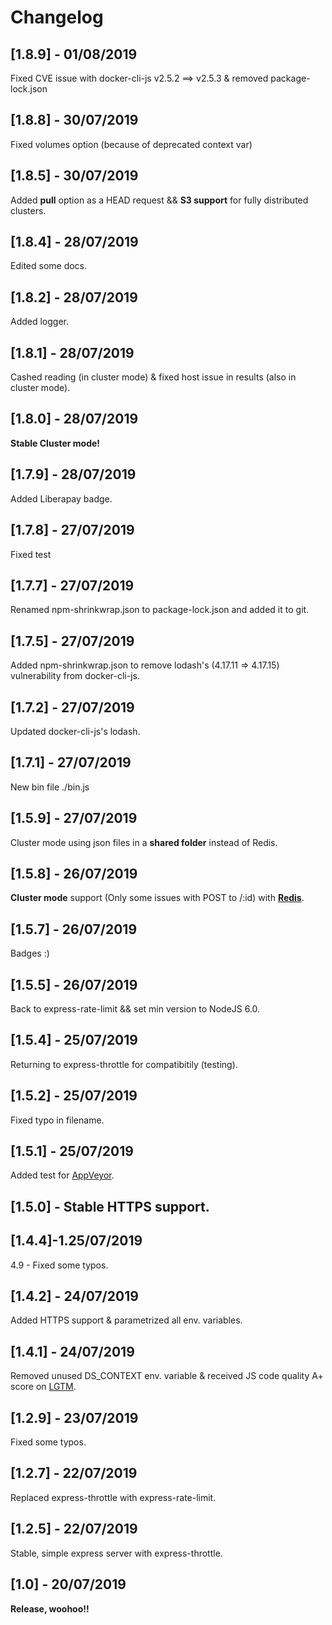 # Changelog

## [1.8.9] - 01/08/2019
Fixed CVE issue with docker-cli-js v2.5.2 ==> v2.5.3 & removed package-lock.json

## [1.8.8] - 30/07/2019
Fixed volumes option (because of deprecated context var)

## [1.8.5] - 30/07/2019
Added **pull** option as a HEAD request && **S3 support** for fully distributed clusters.

## [1.8.4] - 28/07/2019
Edited some docs.

## [1.8.2] - 28/07/2019
Added logger.

## [1.8.1] - 28/07/2019
Cashed reading (in cluster mode) & fixed host issue in results (also in cluster mode).

## [1.8.0] - 28/07/2019
**Stable Cluster mode!**

## [1.7.9] - 28/07/2019
Added Liberapay badge.

## [1.7.8] - 27/07/2019
Fixed test

## [1.7.7] - 27/07/2019
Renamed npm-shrinkwrap.json to package-lock.json and added it to git.

## [1.7.5] - 27/07/2019
Added npm-shrinkwrap.json to remove lodash's (4.17.11 => 4.17.15) vulnerability from docker-cli-js.

## [1.7.2] - 27/07/2019
Updated docker-cli-js's lodash.

## [1.7.1] - 27/07/2019
New bin file ./bin.js

## [1.5.9] - 27/07/2019
Cluster mode using json files in a **shared folder** instead of Redis.

## [1.5.8] - 26/07/2019
**Cluster mode** support (Only some issues with POST to /:id) with **[Redis]("https://redis.io" "Redis")**.

## [1.5.7] - 26/07/2019
Badges :)

## [1.5.5] - 26/07/2019
Back to express-rate-limit && set min version to NodeJS 6.0.

## [1.5.4] - 25/07/2019
Returning to express-throttle for compatibitily (testing).

## [1.5.2] - 25/07/2019
Fixed typo in filename.

## [1.5.1] - 25/07/2019
Added test for [AppVeyor](https://appveyor.com/ "AppVeyor").

## [1.5.0] - **Stable HTTPS support.**

## [1.4.4]-1.25/07/2019
4.9 - Fixed some typos.

## [1.4.2] - 24/07/2019
Added HTTPS support & parametrized all env. variables.

## [1.4.1] - 24/07/2019
Removed unused DS_CONTEXT env. variable & received JS code quality A+ score on [LGTM](https://lgtm.com "LGTM").

## [1.2.9] - 23/07/2019
Fixed some typos.

## [1.2.7] - 22/07/2019
Replaced express-throttle with express-rate-limit.

## [1.2.5] - 22/07/2019
Stable, simple express server with express-throttle.

## [1.0] - 20/07/2019
**Release, woohoo!!**